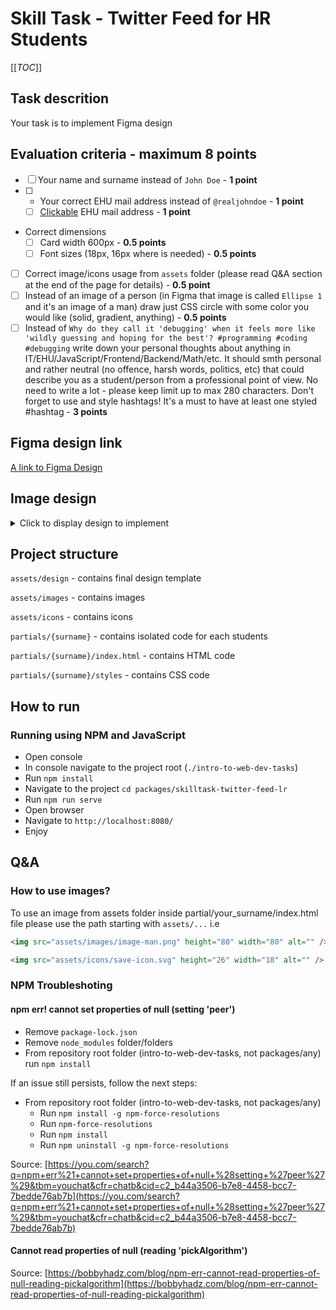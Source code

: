 # Skill Task - Twitter Feed for HR Students

[[_TOC_]]

## Task descrition

Your task is to implement Figma design

## Evaluation criteria - maximum 8 points

- [ ] Your name and surname instead of `John Doe` - **1 point**
- [ ] - Your correct EHU mail address instead of `@realjohndoe` - **1 point**
  - [ ] [Clickable](https://www.tutorialspoint.com/html/html_email_links.htm) EHU mail address - **1 point**
- Correct dimensions
  - [ ] Card width 600px - **0.5 points**
  - [ ] Font sizes (18px, 16px where is needed) - **0.5 points**
- [ ] Correct image/icons usage from `assets` folder (please read Q&A section at the end of the page for details) - **0.5 point**
- [ ] Instead of an image of a person (in Figma that image is called `Ellipse 1` and it's an image of a man) draw just CSS circle with some color you would like (solid, gradient, anything) - **0.5 points**
- [ ] Instead of `Why do they call it 'debugging' when it feels more like 'wildly guessing and hoping for the best'? #programming #coding #debugging` write down your personal thoughts about anything in IT/EHU/JavaScript/Frontend/Backend/Math/etc. It should smth personal and rather neutral (no offence, harsh words, politics, etc) that could describe you as a student/person from a professional point of view. No need to write a lot - please keep limit up to max 280 characters. Don't forget to use and style hashtags! It's a must to have at least one styled #hashtag - **3 points**

## Figma design link

[A link to Figma Design](<https://www.figma.com/file/ZnQ0IxVzG6VGku4KvZQf7Q/Twitter-Embed-(Community)>)

## Image design

<details>
<summary>Click to display design to implement</summary>

![image info](assets/design/twit.png)

</details>

## Project structure

`assets/design` - contains final design template

`assets/images` - contains images

`assets/icons` - contains icons

`partials/{surname}` - contains isolated code for each students

`partials/{surname}/index.html` - contains HTML code

`partials/{surname}/styles` - contains CSS code

## How to run

### Running using NPM and JavaScript

- Open console
- In console navigate to the project root (`./intro-to-web-dev-tasks`)
- Run `npm install`
- Navigate to the project `cd packages/skilltask-twitter-feed-lr`
- Run `npm run serve`
- Open browser
- Navigate to `http://localhost:8080/`
- Enjoy

## Q&A

### How to use images?

To use an image from assets folder inside partial/your_surname/index.html file please use the path starting with `assets/...` i.e

```html
<img src="assets/images/image-man.png" height="80" width="80" alt="" />

<img src="assets/icons/save-icon.svg" height="26" width="18" alt="" />
```

### NPM Troubleshoting

#### npm err! cannot set properties of null (setting 'peer')

- Remove `package-lock.json`
- Remove `node_modules` folder/folders
- From repository root folder (intro-to-web-dev-tasks, not packages/any) run `npm install`

If an issue still persists, follow the next steps:

- From repository root folder (intro-to-web-dev-tasks, not packages/any)
  - Run `npm install -g npm-force-resolutions`
  - Run `npm-force-resolutions`
  - Run `npm install`
  - Run `npm uninstall -g npm-force-resolutions`

Source: [https://you.com/search?q=npm+err%21+cannot+set+properties+of+null+%28setting+%27peer%27%29&tbm=youchat&cfr=chatb&cid=c2_b44a3506-b7e8-4458-bcc7-7bedde76ab7b](https://you.com/search?q=npm+err%21+cannot+set+properties+of+null+%28setting+%27peer%27%29&tbm=youchat&cfr=chatb&cid=c2_b44a3506-b7e8-4458-bcc7-7bedde76ab7b)

#### Cannot read properties of null (reading 'pickAlgorithm')

Source: [https://bobbyhadz.com/blog/npm-err-cannot-read-properties-of-null-reading-pickalgorithm](https://bobbyhadz.com/blog/npm-err-cannot-read-properties-of-null-reading-pickalgorithm)
